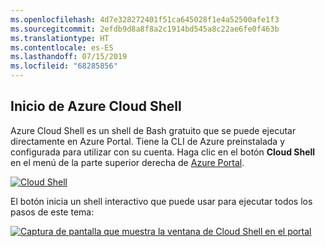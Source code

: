```yaml
---
ms.openlocfilehash: 4d7e328272401f51ca645028f1e4a52500afe1f3
ms.sourcegitcommit: 2efdb9d8a8f8a2c1914bd545a8c22ae6fe0f463b
ms.translationtype: HT
ms.contentlocale: es-ES
ms.lasthandoff: 07/15/2019
ms.locfileid: "68285856"
---
```

## <a name="launch-azure-cloud-shell"></a>Inicio de Azure Cloud Shell

Azure Cloud Shell es un shell de Bash gratuito que se puede ejecutar directamente en Azure Portal. Tiene la CLI de Azure preinstalada y configurada para utilizar con su cuenta. Haga clic en el botón **Cloud Shell** en el menú de la parte superior derecha de [Azure Portal](https://portal.azure.com).

[![Cloud Shell](../media/cloud-shell-try-it/cloud-shell-menu.png)](https://portal.azure.com)

El botón inicia un shell interactivo que puede usar para ejecutar todos los pasos de este tema:

[![Captura de pantalla que muestra la ventana de Cloud Shell en el portal](../media/cloud-shell-try-it/cloud-shell-safari.png)](https://portal.azure.com)